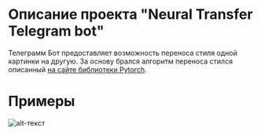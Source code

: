 # Описание проекта "Neural Transfer Telegram bot"
Телеграмм Бот предоставляет возможность переноса стиля одной картинки на другую. За основу брался алгоритм переноса стился описанный [на сайте библиотеки Pytorch](https://pytorch.org/tutorials/advanced/neural_style_tutorial.html).
# Примеры
![alt-текст](file:///C:/Users/%D0%92%D0%BB%D0%B0%D0%B4%D0%B8%D0%BC%D0%B8%D1%80/Desktop/1-2.jpg "Текст заголовка логотипа 1")
